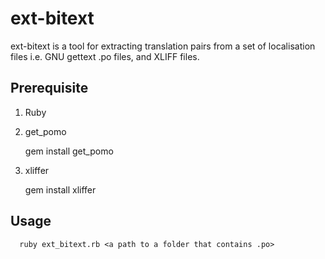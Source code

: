 ext-bitext
==========

ext-bitext is a tool for extracting translation pairs from a set of localisation files i.e. GNU gettext .po files, and XLIFF files.

Prerequisite
------------

1. Ruby
2. get_pomo


      gem install get_pomo


3. xliffer


      gem install xliffer


Usage
-----


      ruby ext_bitext.rb <a path to a folder that contains .po>